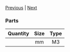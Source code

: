[Previous](10_Fan_Shroud_Fang.md) | [Next](11_Variants.md)

### Parts
|Quantity|Size|Type|
|---:|:---:|:---:|
||mm|M3|